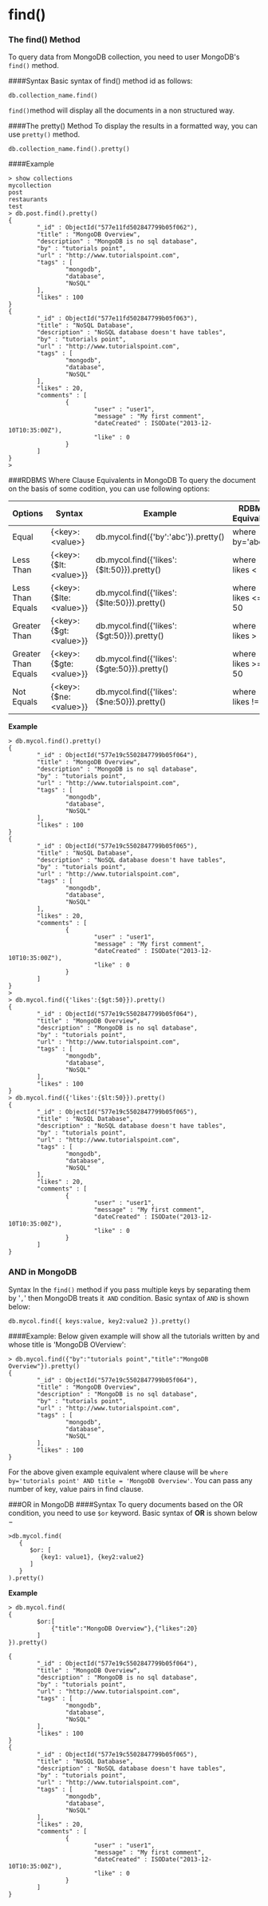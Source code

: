 find()
======

### The find() Method
To query data from MongoDB collection, you need to user MongoDB's `find()` method.

####Syntax
Basic syntax of find() method id as follows:
```
db.collection_name.find()
```
`find()`method will display all the documents in a non structured way.

####The pretty() Method
To display the results in a formatted way, you can use `pretty()` method.
```
db.collection_name.find().pretty()
```

####Example
```
> show collections
mycollection
post
restaurants
test
> db.post.find().pretty()
{
        "_id" : ObjectId("577e11fd502847799b05f062"),
        "title" : "MongoDB Overview",
        "description" : "MongoDB is no sql database",
        "by" : "tutorials point",
        "url" : "http://www.tutorialspoint.com",
        "tags" : [
                "mongodb",
                "database",
                "NoSQL"
        ],
        "likes" : 100
}
{
        "_id" : ObjectId("577e11fd502847799b05f063"),
        "title" : "NoSQL Database",
        "description" : "NoSQL database doesn't have tables",
        "by" : "tutorials point",
        "url" : "http://www.tutorialspoint.com",
        "tags" : [
                "mongodb",
                "database",
                "NoSQL"
        ],
        "likes" : 20,
        "comments" : [
                {
                        "user" : "user1",
                        "message" : "My first comment",
                        "dateCreated" : ISODate("2013-12-10T10:35:00Z"),
                        "like" : 0
                }
        ]
}
>
```



    
    
###RDBMS Where Clause Equivalents in MongoDB
To query the document on the basis of some codition, you can use following
options:

| Options  | Syntax | Example | RDBMS Equivalent |
|-------| ----- | -----  |-------------- |
|  Equal |{\<key\>:\<value\>}|db.mycol.find({'by':'abc'}).pretty()|where by='abc'|
| Less Than | {\<key\>:{$lt:\<value\>}}|db.mycol.find({'likes':{$lt:50}}).pretty()|where likes < 50|
| Less Than Equals | {\<key\>:{$lte:\<value\>}}|db.mycol.find({'likes':{$lte:50}}).pretty()|where likes <= 50|
| Greater Than  | {\<key\>:{$gt:\<value\>}}|db.mycol.find({'likes':{$gt:50}}).pretty()|where likes > 50|
| Greater Than Equals | {\<key\>:{$gte:\<value\>}}|db.mycol.find({'likes':{$gte:50}}).pretty()|where likes >= 50|
| Not Equals | {\<key\>:{$ne:\<value\>}}|db.mycol.find({'likes':{$ne:50}}).pretty()|where likes != 50|

**Example**
```
> db.mycol.find().pretty()
{
        "_id" : ObjectId("577e19c5502847799b05f064"),
        "title" : "MongoDB Overview",
        "description" : "MongoDB is no sql database",
        "by" : "tutorials point",
        "url" : "http://www.tutorialspoint.com",
        "tags" : [
                "mongodb",
                "database",
                "NoSQL"
        ],
        "likes" : 100
}
{
        "_id" : ObjectId("577e19c5502847799b05f065"),
        "title" : "NoSQL Database",
        "description" : "NoSQL database doesn't have tables",
        "by" : "tutorials point",
        "url" : "http://www.tutorialspoint.com",
        "tags" : [
                "mongodb",
                "database",
                "NoSQL"
        ],
        "likes" : 20,
        "comments" : [
                {
                        "user" : "user1",
                        "message" : "My first comment",
                        "dateCreated" : ISODate("2013-12-10T10:35:00Z"),
                        "like" : 0
                }
        ]
}
>
> db.mycol.find({'likes':{$gt:50}}).pretty()
{
        "_id" : ObjectId("577e19c5502847799b05f064"),
        "title" : "MongoDB Overview",
        "description" : "MongoDB is no sql database",
        "by" : "tutorials point",
        "url" : "http://www.tutorialspoint.com",
        "tags" : [
                "mongodb",
                "database",
                "NoSQL"
        ],
        "likes" : 100
}
> db.mycol.find({'likes':{$lt:50}}).pretty()
{
        "_id" : ObjectId("577e19c5502847799b05f065"),
        "title" : "NoSQL Database",
        "description" : "NoSQL database doesn't have tables",
        "by" : "tutorials point",
        "url" : "http://www.tutorialspoint.com",
        "tags" : [
                "mongodb",
                "database",
                "NoSQL"
        ],
        "likes" : 20,
        "comments" : [
                {
                        "user" : "user1",
                        "message" : "My first comment",
                        "dateCreated" : ISODate("2013-12-10T10:35:00Z"),
                        "like" : 0
                }
        ]
}
```



### AND in MongoDB
Syntax
In the `find()` method if you pass multiple keys by separating them by '`,`' then
MongoDB treats it` AND` condition. Basic syntax of `AND` is shown below:
```
db.mycol.find({ keys:value, key2:value2 }).pretty()
```

####Example:
Below given example will show all the tutorials written by and
whose title is 'MongoDB OVerview':
```
> db.mycol.find({"by":"tutorials point","title":"MongoDB Overview"}).pretty()
{
        "_id" : ObjectId("577e19c5502847799b05f064"),
        "title" : "MongoDB Overview",
        "description" : "MongoDB is no sql database",
        "by" : "tutorials point",
        "url" : "http://www.tutorialspoint.com",
        "tags" : [
                "mongodb",
                "database",
                "NoSQL"
        ],
        "likes" : 100
}
```

For the above given example equivalent where clause will be
 ` where by='tutorials point' AND title = 'MongoDB Overview' `. 
 You can pass any number of key, value pairs in find clause.
 
     
     
###OR in MongoDB
####Syntax
To query documents based on the OR condition, you need to use `$or` keyword. 
Basic syntax of **OR** is shown below −

```
>db.mycol.find(
   {
      $or: [
         {key1: value1}, {key2:value2}
      ]
   }
).pretty()
```


**Example**
```
> db.mycol.find(
{
        $or:[
            {"title":"MongoDB Overview"},{"likes":20}
        ]
}).pretty()

{
        "_id" : ObjectId("577e19c5502847799b05f064"),
        "title" : "MongoDB Overview",
        "description" : "MongoDB is no sql database",
        "by" : "tutorials point",
        "url" : "http://www.tutorialspoint.com",
        "tags" : [
                "mongodb",
                "database",
                "NoSQL"
        ],
        "likes" : 100
}
{
        "_id" : ObjectId("577e19c5502847799b05f065"),
        "title" : "NoSQL Database",
        "description" : "NoSQL database doesn't have tables",
        "by" : "tutorials point",
        "url" : "http://www.tutorialspoint.com",
        "tags" : [
                "mongodb",
                "database",
                "NoSQL"
        ],
        "likes" : 20,
        "comments" : [
                {
                        "user" : "user1",
                        "message" : "My first comment",
                        "dateCreated" : ISODate("2013-12-10T10:35:00Z"),
                        "like" : 0
                }
        ]
}
```















